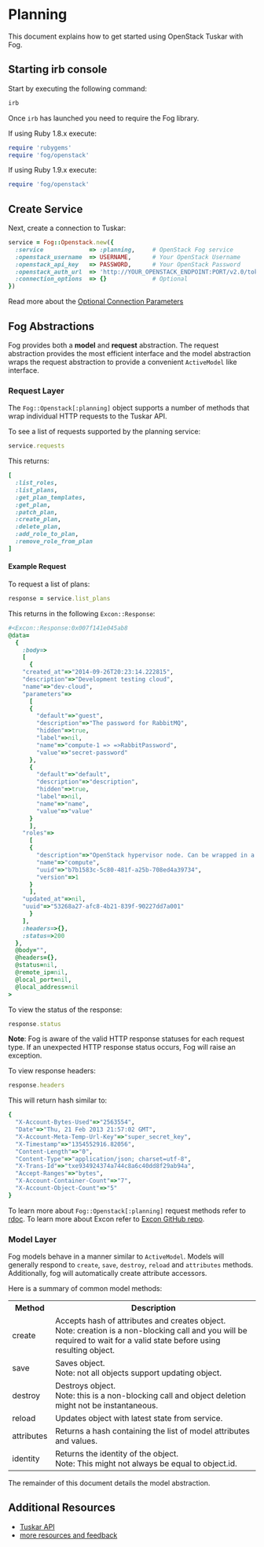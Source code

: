 # Planning

This document explains how to get started using OpenStack Tuskar with Fog.


## Starting irb console

Start by executing the following command:

```bash
irb
```

Once `irb` has launched you need to require the Fog library.

If using Ruby 1.8.x execute:

```ruby
require 'rubygems'
require 'fog/openstack'
```

If using Ruby 1.9.x execute:

```ruby
require 'fog/openstack'
```

## Create Service

Next, create a connection to Tuskar:

```ruby
service = Fog::Openstack.new({
  :service             => :planning,     # OpenStack Fog service
  :openstack_username  => USERNAME,      # Your OpenStack Username
  :openstack_api_key   => PASSWORD,      # Your OpenStack Password
  :openstack_auth_url  => 'http://YOUR_OPENSTACK_ENDPOINT:PORT/v2.0/tokens'
  :connection_options  => {}             # Optional
})
```

Read more about the [Optional Connection Parameters](shared/connection_params.md)

## Fog Abstractions

Fog provides both a **model** and **request** abstraction. The request abstraction provides the most efficient interface and the model abstraction wraps the request abstraction to provide a convenient `ActiveModel` like interface.

### Request Layer

The `Fog::Openstack[:planning]` object supports a number of methods that wrap individual HTTP requests to the Tuskar API.

To see a list of requests supported by the planning service:

```ruby
service.requests
```

This returns:

```ruby
[
  :list_roles,
  :list_plans,
  :get_plan_templates,
  :get_plan,
  :patch_plan,
  :create_plan,
  :delete_plan,
  :add_role_to_plan,
  :remove_role_from_plan
]

```


#### Example Request

To request a list of plans:

```ruby
response = service.list_plans
```

This returns in the following `Excon::Response`:

```ruby
#<Excon::Response:0x007f141e045ab8
@data=
  {
    :body=>
    [
      {
	"created_at"=>"2014-09-26T20:23:14.222815",
	"description"=>"Development testing cloud",
	"name"=>"dev-cloud",
	"parameters"=>
	  [
	  {
	    "default"=>"guest",
	    "description"=>"The password for RabbitMQ",
	    "hidden"=>true,
	    "label"=>nil,
	    "name"=>"compute-1 => =>RabbitPassword",
	    "value"=>"secret-password"
	  },
	  {
	    "default"=>"default",
	    "description"=>"description",
	    "hidden"=>true,
	    "label"=>nil,
	    "name"=>"name",
	    "value"=>"value"
	  }
	  ],
	"roles"=>
	  [
	  {
	    "description"=>"OpenStack hypervisor node. Can be wrapped in a ResourceGroup for scaling.\n",
	    "name"=>"compute",
	    "uuid"=>"b7b1583c-5c80-481f-a25b-708ed4a39734",
	    "version"=>1
	  }
	  ],
	"updated_at"=>nil,
	"uuid"=>"53268a27-afc8-4b21-839f-90227dd7a001"
      }
    ],
    :headers=>{},
    :status=>200
  },
  @body="",
  @headers={},
  @status=nil,
  @remote_ip=nil,
  @local_port=nil,
  @local_address=nil
>
```

To view the status of the response:

```ruby
response.status
```

**Note**: Fog is aware of the valid HTTP response statuses for each request type. If an unexpected HTTP response status occurs, Fog will raise an exception.

To view response headers:

```ruby
response.headers
```

This will return hash similar to:

```ruby
{
  "X-Account-Bytes-Used"=>"2563554",
  "Date"=>"Thu, 21 Feb 2013 21:57:02 GMT",
  "X-Account-Meta-Temp-Url-Key"=>"super_secret_key",
  "X-Timestamp"=>"1354552916.82056",
  "Content-Length"=>"0",
  "Content-Type"=>"application/json; charset=utf-8",
  "X-Trans-Id"=>"txe934924374a744c8a6c40dd8f29ab94a",
  "Accept-Ranges"=>"bytes",
  "X-Account-Container-Count"=>"7",
  "X-Account-Object-Count"=>"5"
}
```

[//]: # (TODO: Specify URL to rubydoc.info when OpenStack Planning service is part of release and pages are built)
To learn more about `Fog::Openstack[:planning]` request methods refer to [rdoc](http://rubydoc.info/gems/fog/Fog). To learn more about Excon refer to [Excon GitHub repo](https://github.com/geemus/excon).

### Model Layer

Fog models behave in a manner similar to `ActiveModel`. Models will generally respond to `create`, `save`,  `destroy`, `reload` and `attributes` methods. Additionally, fog will automatically create attribute accessors.

Here is a summary of common model methods:

<table>
<tr>
<th>Method</th>
<th>Description</th>
</tr>
<tr>
<td>create</td>
<td>
Accepts hash of attributes and creates object.<br>
Note: creation is a non-blocking call and you will be required to wait for a valid state before using resulting object.
</td>
</tr>
<tr>
<td>save</td>
<td>Saves object.<br>
Note: not all objects support updating object.</td>
</tr>
<tr>
<td>destroy</td>
<td>
Destroys object.<br>
Note: this is a non-blocking call and object deletion might not be instantaneous.
</td>
<tr>
<td>reload</td>
<td>Updates object with latest state from service.</td>
<tr>
<td>attributes</td>
<td>Returns a hash containing the list of model attributes and values.</td>
</tr>
<td>identity</td>
<td>
Returns the identity of the object.<br>
Note: This might not always be equal to object.id.
</td>
</tr>
</table>

The remainder of this document details the model abstraction.


## Additional Resources

* [Tuskar API](http://docs.openstack.org/developer/tuskar/)
* [more resources and feedback](shared/resources.md)
